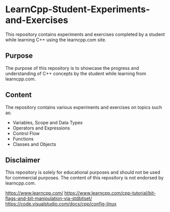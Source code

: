 # LearnCpp-Student-Experiments-and-Exercises
This repository contains experiments and exercises completed by a student while learning C++ using the learncpp.com site.

## Purpose
The purpose of this repository is to showcase the progress and understanding of C++ concepts by the student while learning from learncpp.com.

## Content
The repository contains various experiments and exercises on topics such as:
- Variables, Scope and Data Types
- Operators and Expressions
- Control Flow
- Functions
- Classes and Objects

## Disclaimer
This repository is solely for educational purposes and should not be used for commercial purposes. The content of this repository is not endorsed by learncpp.com.

https://www.learncpp.com/
https://www.learncpp.com/cpp-tutorial/bit-flags-and-bit-manipulation-via-stdbitset/
https://code.visualstudio.com/docs/cpp/config-linux